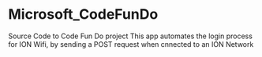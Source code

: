 # Microsoft_CodeFunDo
Source Code to Code Fun Do project
This app automates the login process for ION Wifi, by sending a POST request when cnnected to an ION Network
